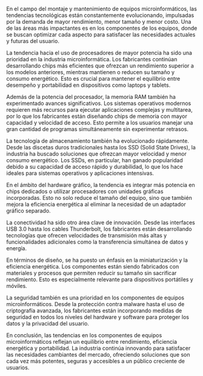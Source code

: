 En el campo del montaje y mantenimiento de equipos microinformáticos, las tendencias tecnológicas están constantemente evolucionando, impulsadas por la demanda de mayor rendimiento, menor tamaño y menor costo. Una de las áreas más impactantes es en los componentes de los equipos, donde se buscan optimizar cada aspecto para satisfacer las necesidades actuales y futuras del usuario.

La tendencia hacia el uso de procesadores de mayor potencia ha sido una prioridad en la industria microinformática. Los fabricantes continúan desarrollando chips más eficientes que ofrezcan un rendimiento superior a los modelos anteriores, mientras mantienen o reducen su tamaño y consumo energético. Esto es crucial para mantener el equilibrio entre desempeño y portabilidad en dispositivos como laptops y tablets.

Además de la potencia del procesador, la memoria RAM también ha experimentado avances significativos. Los sistemas operativos modernos requieren más recursos para ejecutar aplicaciones complejas y multitarea, por lo que los fabricantes están diseñando chips de memoria con mayor capacidad y velocidad de acceso. Esto permite a los usuarios manejar una gran cantidad de programas simultáneamente sin experimentar retrasos.

La tecnología de almacenamiento también ha evolucionado rápidamente. Desde las discetas duros tradicionales hasta los SSD (Solid State Drives), la industria ha buscado soluciones que ofrezcan mayor velocidad y menor consumo energético. Los SSDs, en particular, han ganado popularidad debido a su capacidad de acceso rápido y durabilidad, lo que los hace ideales para sistemas operativos y aplicaciones intensivas.

En el ámbito del hardware gráfico, la tendencia es integrar más potencia en chips dedicados o utilizar procesadores con unidades gráficas incorporadas. Esto no solo reduce el tamaño del equipo, sino que también mejora la eficiencia energética al eliminar la necesidad de un adaptador gráfico separado.

La conectividad ha sido otro área clave de innovación. Desde las interfaces USB 3.0 hasta los cables Thunderbolt, los fabricantes están desarrollando tecnologías que ofrecen velocidades de transmisión más altas y funcionalidades adicionales como la transferencia simultánea de datos y energía.

En términos de diseño, se ha puesto un énfasis en la miniaturización y la eficiencia energética. Los componentes están siendo fabricados con materiales y procesos que permiten reducir su tamaño sin sacrificar rendimiento. Esto es especialmente relevante para dispositivos portátiles y móviles.

La seguridad también es una prioridad en los componentes de equipos microinformáticos. Desde la protección contra malware hasta el uso de criptografía avanzada, los fabricantes están incorporando medidas de seguridad en todos los niveles del hardware y software para proteger los datos y la privacidad del usuario.

En conclusión, las tendencias en los componentes de equipos microinformáticos reflejan un equilibrio entre rendimiento, eficiencia energética y portabilidad. La industria continúa innovando para satisfacer las necesidades cambiantes del mercado, ofreciendo soluciones que son cada vez más potentes, seguras y accesibles a un público creciente de usuarios.
